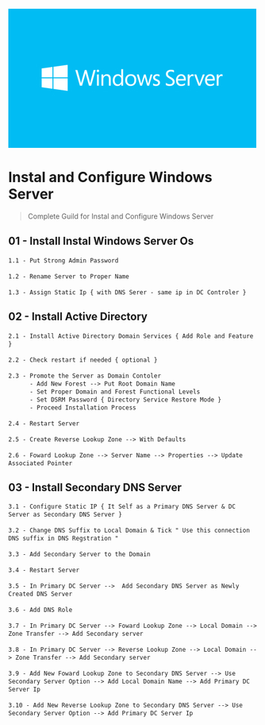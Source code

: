 ![Repo Image](https://github.com/lalantham/Widows-Server/blob/master/winserver.jpg)
# Instal and Configure Windows Server

>Complete Guild for Instal and Configure Windows Server

## 01 - Install Instal Windows Server Os

	1.1 - Put Strong Admin Password

	1.2 - Rename Server to Proper Name	  

	1.3 - Assign Static Ip { with DNS Serer - same ip in DC Controler }

## 02 - Install Active Directory

	2.1 - Install Active Directory Domain Services { Add Role and Feature }
  
 	2.2 - Check restart if needed { optional }
  
  	2.3 - Promote the Server as Domain Contoler
          - Add New Forest --> Put Root Domain Name
          - Set Proper Domain and Forest Functional Levels
          - Set DSRM Password { Directory Service Restore Mode }
          - Proceed Installation Process
	  
  	2.4 - Restart Server
  
  	2.5 - Create Reverse Lookup Zone --> With Defaults
  
  	2.6 - Foward Lookup Zone --> Server Name --> Properties --> Update Associated Pointer
  
  ## 03 - Install Secondary DNS Server
  	
	3.1 - Configure Static IP { It Self as a Primary DNS Server & DC Server as Secondary DNS Server }
  
 	3.2 - Change DNS Suffix to Local Domain & Tick " Use this connection DNS suffix in DNS Regstration "
  
  	3.3 - Add Secondary Server to the Domain
	  
  	3.4 - Restart Server
  
  	3.5 - In Primary DC Server -->  Add Secondary DNS Server as Newly Created DNS Server
  
  	3.6 - Add DNS Role
	
	3.7 - In Primary DC Server --> Foward Lookup Zone --> Local Domain --> Zone Transfer --> Add Secondary server 
  
 	3.8 - In Primary DC Server --> Reverse Lookup Zone --> Local Domain --> Zone Transfer --> Add Secondary server 
  
  	3.9 - Add New Foward Lookup Zone to Secondary DNS Server --> Use Secondary Server Option --> Add Local Domain Name --> Add Primary DC Server Ip
	  
  	3.10 - Add New Reverse Lookup Zone to Secondary DNS Server --> Use Secondary Server Option --> Add Primary DC Server Ip
